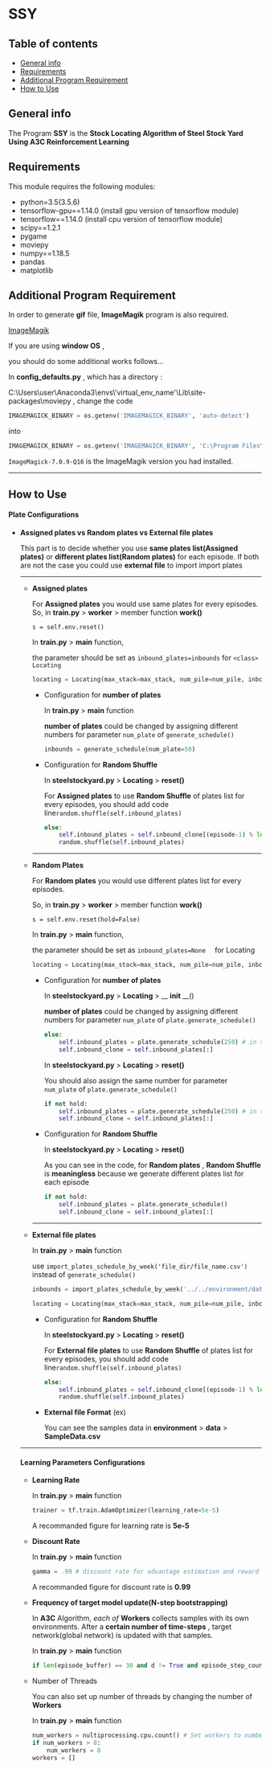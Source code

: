 # SSY

## Table of contents

+ [General info](#general-info)
+ [Requirements](#requirements)
+ [Additional Program Requirement](#additional-program-requirement)
+ [How to Use](#how-to-use)



## General info

The Program __SSY__ is the __Stock Locating Algorithm of Steel Stock Yard Using A3C Reinforcement Learning__



##  Requirements

This module requires the following modules:

+ python=3.5(3.5.6)
+ tensorflow-gpu==1.14.0 (install gpu version of tensorflow module)
+ tensorflow==1.14.0  (install cpu version of tensorflow module)
+ scipy==1.2.1
+ pygame
+ moviepy
+ numpy==1.18.5
+ pandas
+ matplotlib



## Additional Program Requirement

In order to generate __gif__ file, __ImageMagik__ program is also required.

[ImageMagik](https://www.imagemagick.org/script/index.php)

If you are using __window OS__ , 

you should do some additional works follows...

In __config_defaults.py__ , which has a directory :  

C:\Users\user\Anaconda3\envs\\'virtual_env_name'\Lib\site-packages\moviepy , change the code

```python
IMAGEMAGICK_BINARY = os.getenv('IMAGEMAGICK_BINARY', 'auto-detect')
```

into

```python
IMAGEMAGICK_BINARY = os.getenv('IMAGEMAGICK_BINARY', 'C:\Program Files\ImageMagick-7.0.9-Q16\magick.exe')
```

`ImageMagick-7.0.9-Q16` is the ImageMagik version you had installed.

----------



## How to Use

#### Plate Configurations

+ __Assigned plates vs Random plates vs External file plates__

  This part is to decide whether you use __same plates list(Assigned plates)__ or __different plates list(Random plates)__ for each episode. If both are not the case you could use __external file__ to import import plates

  ------------

  

  + __Assigned plates__

    For __Assigned plates__ you would use same plates for every episodes. So, in __train.py__ > <class>__worker__  > member function __work()__

    `s = self.env.reset()`

    

    In __train.py__ > __main__ function, 

    the parameter should be set as `inbound_plates=inbounds` for `<class> Locating`

    ```python
    locating = Locating(max_stack=max_stack, num_pile=num_pile, inbound_plates=inbounds, observe_inbounds=observe_inbounds, display_env=False)
    ```

    + Configuration for __number of plates__

      In __train.py__ > __main__ function

      __number of plates__ could be changed by assigning different numbers for parameter `num_plate` of `generate_schedule()`

      ```python
      inbounds = generate_schedule(num_plate=50)
      ```

    + Configuration for __Random Shuffle__

      In __steelstockyard.py__ > <class>__Locating__ > __reset()__

      For __Assigned plates__ to use __Random Shuffle__ of plates list for every episodes, you should add  code line`random.shuffle(self.inbound_plates)`

      ```python
      else:
          self.inbound_plates = self.inbound_clone[(episode-1) % len(self.inbound_clone)][:]
          random.shuffle(self.inbound_plates)
      ```

    -------------------

    

  + __Random Plates__

    For __Random plates__ you would use different plates list for every episodes. 

    So, in __train.py__ > <class>__worker__  > member function __work()__

    `s = self.env.reset(hold=False)`

    

    In __train.py__ > __main__ function, 

    the parameter should be set as `inbound_plates=None  ` for <class> Locating

    ```python
    locating = Locating(max_stack=max_stack, num_pile=num_pile, inbound_plates=None, observe_inbounds=observe_inbounds, display_env=False)
    ```

    + Configuration for __number of plates__

      In __steelstockyard.py__ > <class> __Locating__ > __ __init__ __()

      __number of plates__ could be changed by assigning different numbers for parameter `num_plate` of `plate.generate_schedule()`

      ```python
      else:
          self.inbound_plates = plate.generate_schedule(250) # in this case, number of plates is 250
          self.inbound_clone = self.inbound_plates[:]
      ```

      In __steelstockyard.py__ > <class> __Locating__ > __reset()__

      You should also assign the same number for parameter `num_plate` of `plate.generate_schedule()`

      ```python
      if not hold:
          self.inbound_plates = plate.generate_schedule(250) # in this case, number of plates is 250
          self.inbound_clone = self.inbound_plates[:]
      ```

      

    + Configuration for __Random Shuffle__

      In __steelstockyard.py__ > <class>__Locating__ > __reset()__

      As you can see in the code, for __Random plates__ , __Random Shuffle__ is __meaningless__ because we generate different plates list for each episode

      ```python
      if not hold:
          self.inbound_plates = plate.generate_schedule()
          self.inbound_clone = self.inbound_plates[:]
      ```

    ----------------

    

  + __External file plates__

    In __train.py__ > __main__ function

    use `import_plates_schedule_by_week('file_dir/file_name.csv')` instead of `generate_schedule()`

    ```python
    inbounds = import_plates_schedule_by_week('../../environment/data/SampleData.csv')
    ```

    ```python
    locating = Locating(max_stack=max_stack, num_pile=num_pile, inbound_plates=inbounds, observe_inbounds = observe_inbounds, display_env=False)
    ```

    + Configuration for __Random Shuffle__

      In __steelstockyard.py__ > <class>__Locating__ > __reset()__

      For __External file plates__ to use __Random Shuffle__ of plates list for every episodes, you should add  code line`random.shuffle(self.inbound_plates)`

      ```python
      else:
          self.inbound_plates = self.inbound_clone[(episode-1) % len(self.inbound_clone)][:]
          random.shuffle(self.inbound_plates)
      ```

    + __External file Format__ (ex)

      You can see the samples data in __environment__ > __data__ > __SampleData.csv__

  ---------------

  

  #### Learning Parameters Configurations

  + __Learning Rate__

    In __train.py__ > __main__ function

    ```python
    trainer = tf.train.AdamOptimizer(learning_rate=5e-5)
    ```

    A recommanded figure for learning rate is __5e-5__ 

  + __Discount Rate__

    In __train.py__ > __main__ function

    ```python
    gamma = .99 # discount rate for advantage estimation and reward discounting
    ```

    A recommanded figure for discount rate is __0.99__

  + __Frequency of target model update(N-step bootstrapping)__

    In __A3C__ Algorithm, _each of_ __Workers__ collects samples  with its own environments.  After a __certain number of time-steps__ , target network(global network) is updated with that samples.

    In __train.py__ > __main__ function

    ```python
    if len(episode_buffer) == 30 and d != True and episode_step_count != max_episode_length-1: # in this case, frequency of target model update is 30 time-steps
    ```

  + Number of Threads

    You can also set up number of threads by changing the number of __Workers__

    In __train.py__ > __main__ function

    ```python
    num_workers = nultiprocessing.cpu.count() # Set workers to number of available CPU threads
    if num_workers > 8:
        num_workers = 8 
    workers = []
    ```

    
